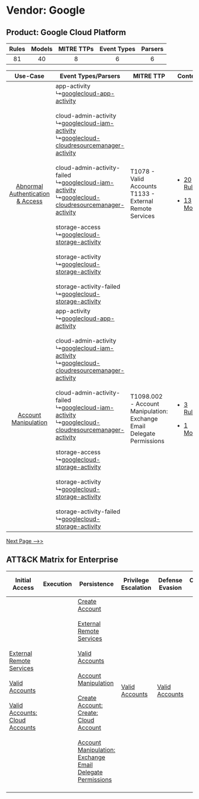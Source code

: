 Vendor: Google
==============
Product: Google Cloud Platform
------------------------------
| Rules | Models | MITRE TTPs | Event Types | Parsers |
|:-----:|:------:|:----------:|:-----------:|:-------:|
|  81   |   40   |     8      |      6      |    6    |

|    Use-Case    | Event Types/Parsers    | MITRE TTP    | Content    |
|:----:| ---- | ---- | ---- |
| [Abnormal Authentication & Access](../../../UseCases/uc_abnormal_authentication_&_access.md) |  app-activity<br> ↳[googlecloud-app-activity](Ps/pC_googlecloudappactivity.md)<br><br> cloud-admin-activity<br> ↳[googlecloud-iam-activity](Ps/pC_googlecloudiamactivity.md)<br> ↳[googlecloud-cloudresourcemanager-activity](Ps/pC_googlecloudcloudresourcemanageractivity.md)<br><br> cloud-admin-activity-failed<br> ↳[googlecloud-iam-activity](Ps/pC_googlecloudiamactivity.md)<br> ↳[googlecloud-cloudresourcemanager-activity](Ps/pC_googlecloudcloudresourcemanageractivity.md)<br><br> storage-access<br> ↳[googlecloud-storage-activity](Ps/pC_googlecloudstorageactivity.md)<br><br> storage-activity<br> ↳[googlecloud-storage-activity](Ps/pC_googlecloudstorageactivity.md)<br><br> storage-activity-failed<br> ↳[googlecloud-storage-activity](Ps/pC_googlecloudstorageactivity.md)<br> | T1078 - Valid Accounts<br>T1133 - External Remote Services<br>    | [<ul><li>20 Rules</li></ul><ul><li>13 Models</li></ul>](RM/r_m_google_google_cloud_platform_Abnormal_Authentication_&_Access.md) |
|    [Account Manipulation](../../../UseCases/uc_account_manipulation.md)    |  app-activity<br> ↳[googlecloud-app-activity](Ps/pC_googlecloudappactivity.md)<br><br> cloud-admin-activity<br> ↳[googlecloud-iam-activity](Ps/pC_googlecloudiamactivity.md)<br> ↳[googlecloud-cloudresourcemanager-activity](Ps/pC_googlecloudcloudresourcemanageractivity.md)<br><br> cloud-admin-activity-failed<br> ↳[googlecloud-iam-activity](Ps/pC_googlecloudiamactivity.md)<br> ↳[googlecloud-cloudresourcemanager-activity](Ps/pC_googlecloudcloudresourcemanageractivity.md)<br><br> storage-access<br> ↳[googlecloud-storage-activity](Ps/pC_googlecloudstorageactivity.md)<br><br> storage-activity<br> ↳[googlecloud-storage-activity](Ps/pC_googlecloudstorageactivity.md)<br><br> storage-activity-failed<br> ↳[googlecloud-storage-activity](Ps/pC_googlecloudstorageactivity.md)<br> | T1098.002 - Account Manipulation: Exchange Email Delegate Permissions<br> | [<ul><li>3 Rules</li></ul><ul><li>1 Models</li></ul>](RM/r_m_google_google_cloud_platform_Account_Manipulation.md)    |
[Next Page -->>](2_ds_google_google_cloud_platform.md)

ATT&CK Matrix for Enterprise
----------------------------
| Initial Access                                                                                                                                                                                                                          | Execution | Persistence                                                                                                                                                                                                                                                                                                                                                                                                                                                                                                  | Privilege Escalation                                                | Defense Evasion                                                     | Credential Access | Discovery | Lateral Movement | Collection                                                                                                                                                                                                                                               | Command and Control                                                                                                                       | Exfiltration | Impact |
| --------------------------------------------------------------------------------------------------------------------------------------------------------------------------------------------------------------------------------------- | --------- | ------------------------------------------------------------------------------------------------------------------------------------------------------------------------------------------------------------------------------------------------------------------------------------------------------------------------------------------------------------------------------------------------------------------------------------------------------------------------------------------------------------ | ------------------------------------------------------------------- | ------------------------------------------------------------------- | ----------------- | --------- | ---------------- | -------------------------------------------------------------------------------------------------------------------------------------------------------------------------------------------------------------------------------------------------------- | ----------------------------------------------------------------------------------------------------------------------------------------- | ------------ | ------ |
| [External Remote Services](https://attack.mitre.org/techniques/T1133)<br><br>[Valid Accounts](https://attack.mitre.org/techniques/T1078)<br><br>[Valid Accounts: Cloud Accounts](https://attack.mitre.org/techniques/T1078/004)<br><br> |           | [Create Account](https://attack.mitre.org/techniques/T1136)<br><br>[External Remote Services](https://attack.mitre.org/techniques/T1133)<br><br>[Valid Accounts](https://attack.mitre.org/techniques/T1078)<br><br>[Account Manipulation](https://attack.mitre.org/techniques/T1098)<br><br>[Create Account: Create: Cloud Account](https://attack.mitre.org/techniques/T1136/003)<br><br>[Account Manipulation: Exchange Email Delegate Permissions](https://attack.mitre.org/techniques/T1098/002)<br><br> | [Valid Accounts](https://attack.mitre.org/techniques/T1078)<br><br> | [Valid Accounts](https://attack.mitre.org/techniques/T1078)<br><br> |                   |           |                  | [Email Collection](https://attack.mitre.org/techniques/T1114)<br><br>[Data from Cloud Storage Object](https://attack.mitre.org/techniques/T1530)<br><br>[Email Collection: Email Forwarding Rule](https://attack.mitre.org/techniques/T1114/003)<br><br> | [Proxy: Multi-hop Proxy](https://attack.mitre.org/techniques/T1090/003)<br><br>[Proxy](https://attack.mitre.org/techniques/T1090)<br><br> |              |        |
